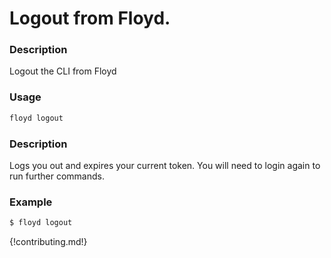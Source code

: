 Logout from Floyd.
=======
### Description
Logout the CLI from Floyd

### Usage
```bash
floyd logout
```

### Description
Logs you out and expires your current token. You will need to login again to run further commands.

### Example
```bash
$ floyd logout
```

{!contributing.md!}
